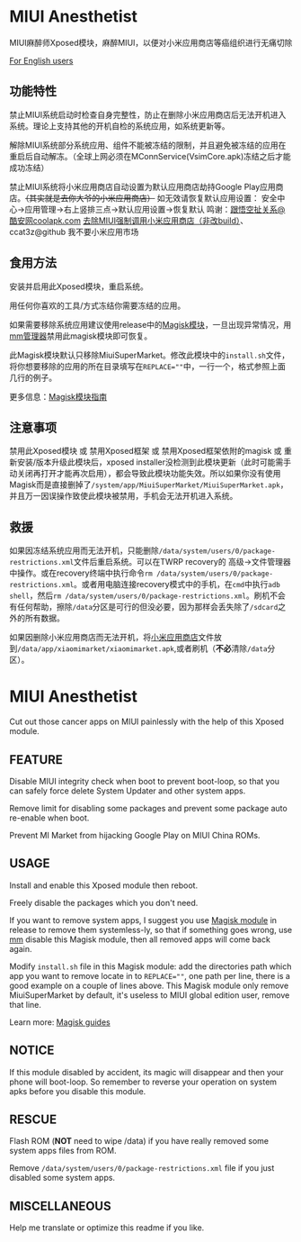 # MIUI Anesthetist
MIUI麻醉师Xposed模块，麻醉MIUI，以便对小米应用商店等癌组织进行无痛切除

[For English users](#EN)

## 功能特性
禁止MIUI系统启动时检查自身完整性，防止在删除小米应用商店后无法开机进入系统。理论上支持其他的开机自检的系统应用，如系统更新等。

解除MIUI系统部分系统应用、组件不能被冻结的限制，并且避免被冻结的应用在重启后自动解冻。（全球上网必须在MConnService(VsimCore.apk)冻结之后才能成功冻结）

禁止MIUI系统将小米应用商店自动设置为默认应用商店劫持Google Play应用商店。~~（其实就是去你大爷的小米应用商店）~~ 如无效请恢复默认应用设置： 安全中心->应用管理->右上竖排三点->默认应用设置->恢复默认 鸣谢：跟悟空扯关系@酷安网coolapk.com [去除MIUI强制调用小米应用商店（非改build）](https://www.coolapk.com/feed/8492730?shareKey=MjM2ODkyMTI5Zjg4NWNlZDJhMzI~)、ccat3z@github 我不要小米应用市场

## 食用方法
安装并启用此Xposed模块，重启系统。

用任何你喜欢的工具/方式冻结你需要冻结的应用。

如果需要移除系统应用建议使用release中的[Magisk模块](https://github.com/neoblackxt/MIUIAnesthetist/releases/download/v2.0/MIUIAnesthetistHelperMagiskModule.zip)，一旦出现异常情况，用[mm管理器](https://github.com/Magisk-Modules-Repo/mm)禁用此magisk模块即可恢复。

此Magisk模块默认只移除MiuiSuperMarket。修改此模块中的`install.sh`文件，将你想要移除的应用的所在目录填写在`REPLACE=""`中，一行一个，格式参照上面几行的例子。

更多信息：[Magisk模块指南](https://topjohnwu.github.io/Magisk/guides.html#remove-folders)

## 注意事项
禁用此Xposed模块 或 禁用Xposed框架 或 禁用Xposed框架依附的magisk 或 重新安装/版本升级此模块后，xposed installer没检测到此模块更新（此时可能需手动关闭再打开才能再次启用），都会导致此模块功能失效。所以如果你没有使用Magisk而是直接删掉了`/system/app/MiuiSuperMarket/MiuiSuperMarket.apk`，并且万一因误操作致使此模块被禁用，手机会无法开机进入系统。

## 救援
如果因冻结系统应用而无法开机，只能删除`/data/system/users/0/package-restrictions.xml`文件后重启系统。可以在TWRP recovery的 高级->文件管理器 中操作。或在recovery终端中执行命令`rm /data/system/users/0/package-restrictions.xml`。或者用电脑连接recovery模式中的手机，在`cmd`中执行`adb shell`，然后`rm /data/system/users/0/package-restrictions.xml`。刷机不会有任何帮助，擦除`/data`分区是可行的但没必要，因为那样会丢失除了`/sdcard`之外的所有数据。

如果因删除小米应用商店而无法开机，将[小米应用商店](http://apkpure.co/xiaomi-market-com-xiaomi-market/)文件放到`/data/app/xiaomimarket/xiaomimarket.apk`,或者刷机（**不必**清除`/data`分区）。

# <a id="EN"></a>MIUI Anesthetist
Cut out those cancer apps on MIUI painlessly with the help of this Xposed module.

## FEATURE
Disable MIUI integrity check when boot to prevent boot-loop, so that you can safely force delete System Updater and other system apps.

Remove limit for disabling some packages and prevent some package auto re-enable when boot.

Prevent MI Market from hijacking Google Play on MIUI China ROMs.

## USAGE
Install and enable this Xposed module then reboot.

Freely disable the packages which you don't need.

If you want to remove system apps, I suggest you use [Magisk module](https://github.com/neoblackxt/MIUIAnesthetist/releases/download/v2.0/MIUIAnesthetistHelperMagiskModule.zip) in release to remove them systemless-ly, 
so that if something goes wrong, use [mm](https://github.com/Magisk-Modules-Repo/mm) disable this Magisk module, then all removed apps will come back again. 

Modify `install.sh` file in this Magisk module: add the directories path which app you want to remove locate in to `REPLACE=""`, one path per line, there is a good example on a couple of lines above.
This Magisk module only remove MiuiSuperMarket by default, it's useless to MIUI global edition user, remove that line.

Learn more: [Magisk guides](https://topjohnwu.github.io/Magisk/guides.html#remove-folders)

## NOTICE
If this module disabled by accident, its magic will disappear and then your phone will boot-loop. So remember to reverse your operation on system apks before you disable this module.

## RESCUE
Flash ROM (**NOT** need to wipe /data) if you have really removed some system apps files from ROM.

Remove `/data/system/users/0/package-restrictions.xml` file if you just disabled some system apps.

## MISCELLANEOUS
Help me translate or optimize this readme if you like.
